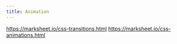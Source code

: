 ```yaml
---
title: Animation
---
```


https://marksheet.io/css-transitions.html
https://marksheet.io/css-animations.html
